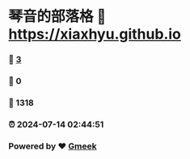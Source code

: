 # 琴音的部落格 :link: https://xiaxhyu.github.io 
### :page_facing_up: [3](https://xiaxhyu.github.io/tag.html) 
### :speech_balloon: 0 
### :hibiscus: 1318 
### :alarm_clock: 2024-07-14 02:44:51 
### Powered by :heart: [Gmeek](https://github.com/Meekdai/Gmeek)
